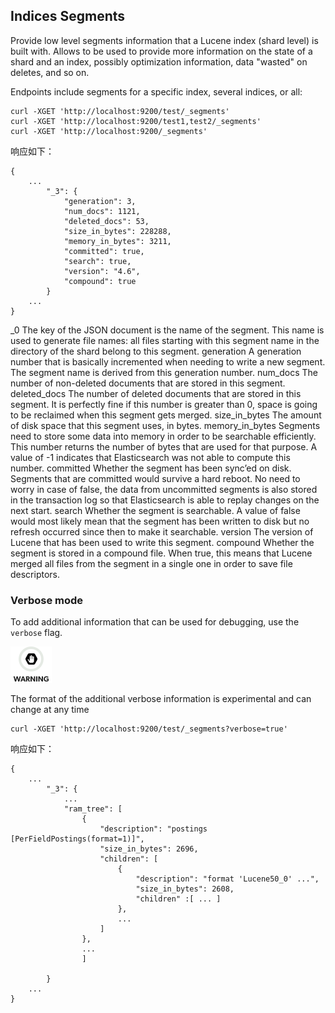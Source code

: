 ## Indices Segments

Provide low level segments information that a Lucene index (shard level) is built with. Allows to be used to provide more information on the state of a shard and an index, possibly optimization information, data "wasted" on deletes, and so on.

Endpoints include segments for a specific index, several indices, or all:
    
    
    curl -XGET 'http://localhost:9200/test/_segments'
    curl -XGET 'http://localhost:9200/test1,test2/_segments'
    curl -XGET 'http://localhost:9200/_segments'

响应如下：
    
    
    {
        ...
            "_3": {
                "generation": 3,
                "num_docs": 1121,
                "deleted_docs": 53,
                "size_in_bytes": 228288,
                "memory_in_bytes": 3211,
                "committed": true,
                "search": true,
                "version": "4.6",
                "compound": true
            }
        ...
    }

\_0 
     The key of the JSON document is the name of the segment. This name is used to generate file names: all files starting with this segment name in the directory of the shard belong to this segment. 
generation 
     A generation number that is basically incremented when needing to write a new segment. The segment name is derived from this generation number. 
num_docs 
     The number of non-deleted documents that are stored in this segment. 
deleted_docs 
     The number of deleted documents that are stored in this segment. It is perfectly fine if this number is greater than 0, space is going to be reclaimed when this segment gets merged. 
size_in_bytes 
     The amount of disk space that this segment uses, in bytes. 
memory_in_bytes 
     Segments need to store some data into memory in order to be searchable efficiently. This number returns the number of bytes that are used for that purpose. A value of -1 indicates that Elasticsearch was not able to compute this number. 
committed 
     Whether the segment has been sync’ed on disk. Segments that are committed would survive a hard reboot. No need to worry in case of false, the data from uncommitted segments is also stored in the transaction log so that Elasticsearch is able to replay changes on the next start. 
search 
     Whether the segment is searchable. A value of false would most likely mean that the segment has been written to disk but no refresh occurred since then to make it searchable. 
version 
     The version of Lucene that has been used to write this segment. 
compound 
     Whether the segment is stored in a compound file. When true, this means that Lucene merged all files from the segment in a single one in order to save file descriptors. 

### Verbose mode

To add additional information that can be used for debugging, use the `verbose` flag.

![Warning](/images/icons/warning.png)

The format of the additional verbose information is experimental and can change at any time 
    
    
    curl -XGET 'http://localhost:9200/test/_segments?verbose=true'

响应如下：
    
    
    {
        ...
            "_3": {
                ...
                "ram_tree": [
                    {
                        "description": "postings [PerFieldPostings(format=1)]",
                        "size_in_bytes": 2696,
                        "children": [
                            {
                                "description": "format 'Lucene50_0' ...",
                                "size_in_bytes": 2608,
                                "children" :[ ... ]
                            },
                            ...
                        ]
                    },
                    ...
                    ]
    
            }
        ...
    }
